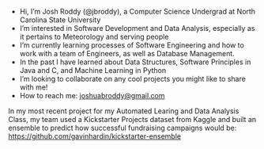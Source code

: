 - Hi, I’m Josh Roddy (@jbroddy), a Computer Science Undergrad at North Carolina State University
- I’m interested in Software Development and Data Analysis, especially as it pertains to Meteorology and serving people
- I’m currently learning processes of Software Engineering and how to work with a team of Engineers, as well as Database Management.
- In the past I have learned about Data Structures, Software Principles in Java and C, and Machine Learning in Python
- I’m looking to collaborate on any cool projects you might like to share with me!  
- How to reach me: joshuabroddy@gmail.com

In my most recent project for my Automated Learing and Data Analysis Class, my team used a Kickstarter Projects dataset from Kaggle and built an ensemble to predict how successful fundraising campaigns would be: https://github.com/gavinhardin/kickstarter-ensemble

<!---
jbroddy/jbroddy is a ✨ special ✨ repository because its `README.md` (this file) appears on your GitHub profile.
You can click the Preview link to take a look at your changes.
--->
